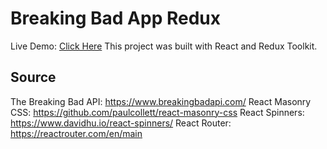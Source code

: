 # Breaking Bad App Redux

Live Demo: [Click Here]()
This project was built with React and Redux Toolkit.

## Source

The Breaking Bad API: https://www.breakingbadapi.com/
React Masonry CSS: https://github.com/paulcollett/react-masonry-css
React Spinners: https://www.davidhu.io/react-spinners/
React Router: https://reactrouter.com/en/main
